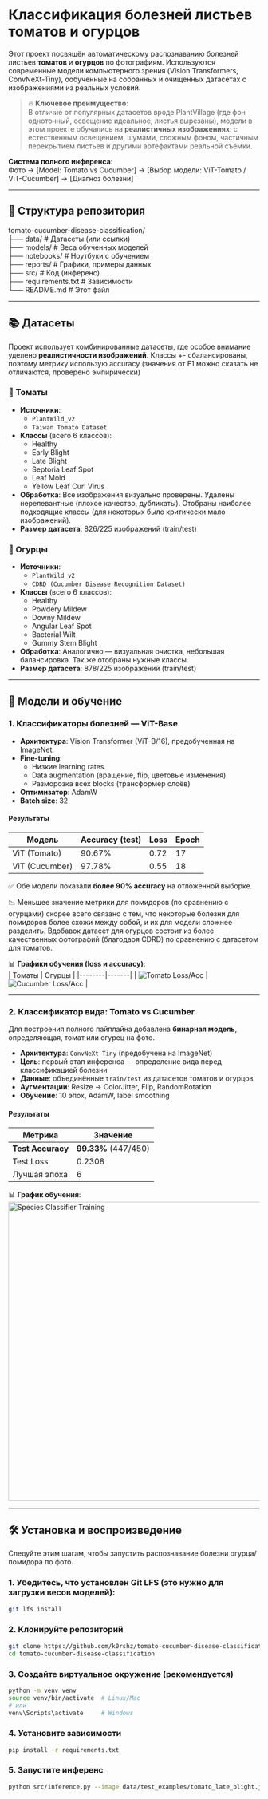 # Классификация болезней листьев томатов и огурцов    
  
Этот проект посвящён автоматическому распознаванию болезней листьев **томатов** и **огурцов** по фотографиям. Используются современные модели компьютерного зрения (Vision Transformers, ConvNeXt-Tiny), ообученные на собранных и очищенных датасетах с изображениями из реальных условий.  
  
> 🔥 **Ключевое преимущество**:  
> В отличие от популярных датасетов вроде PlantVillage (где фон однотонный, освещение идеальное, листья вырезаны), модели в этом проекте обучались на **реалистичных изображениях**: с естественным освещением, шумами, сложным фоном, частичным перекрытием листьев и другими артефактами реальной съёмки.
  
**Система полного инференса**:  
Фото → [Model: Tomato vs Cucumber] → [Выбор модели: ViT-Tomato / ViT-Cucumber] → [Диагноз болезни]  
  
---  
  
## 📁 Структура репозитория
tomato-cucumber-disease-classification/  
├── data/ # Датасеты (или ссылки)  
├── models/ # Веса обученных моделей  
├── notebooks/ # Ноутбуки с обучением  
├── reports/ # Графики, примеры данных  
├── src/ # Код (инференс)  
├── requirements.txt # Зависимости  
└── README.md # Этот файл  
  
  
---  
  
## 📚 Датасеты  
  
Проект использует комбинированные датасеты, где особое внимание уделено **реалистичности изображений**. Классы +- сбалансированы, поэтому метрику использую accuracy (значения от F1 можно сказать не отличаются, проверено эмпирически)   
  
### 🍅 Томаты  
- **Источники**:  
  - `PlantWild_v2`  
  - `Taiwan Tomato Dataset`  
- **Классы** (всего 6 классов):  
  - Healthy  
  - Early Blight  
  - Late Blight  
  - Septoria Leaf Spot  
  - Leaf Mold
  - Yellow Leaf Curl Virus
- **Обработка**: Все изображения визуально проверены. Удалены нерелевантные (плохое качество, дубликаты). Отобраны наиболее подходящие классы (для некоторых было критически мало изображений).  
- **Размер датасета**: 826/225 изображений (train/test)  
  
### 🥒 Огурцы  
- **Источники**:  
  - `PlantWild_v2`  
  - `CDRD (Cucumber Disease Recognition Dataset)`  
- **Классы** (всего 6 классов):  
  - Healthy  
  - Powdery Mildew  
  - Downy Mildew  
  - Angular Leaf Spot  
  - Bacterial Wilt  
  - Gummy Stem Blight  
- **Обработка**: Аналогично — визуальная очистка, небольшая балансировка. Так же отобраны нужные классы.  
- **Размер датасета**: 878/225 изображений (train/test)  
  
---  
  
## 🧠 Модели и обучение  
  
### 1. Классификаторы болезней — ViT-Base  
- **Архитектура**: Vision Transformer (ViT-B/16), предобученная на ImageNet.  
- **Fine-tuning**:
  - Низкие learning rates.
  - Data augmentation (вращение, flip, цветовые изменения)   
  - Разморозка всех blocks (трансформер слоёв) 
- **Оптимизатор**: AdamW  
- **Batch size**: 32   
  
#### Результаты  
  
| Модель       | Accuracy (test) | Loss  | Epoch |
|--------------|-----------------|-------|-------|  
| ViT (Tomato) | 90.67%          | 0.72  |  17   |  
| ViT (Cucumber)| 97.78%          | 0.55  |  18   |  
  
✅ Обе модели показали **более 90% accuracy** на отложенной выборке.  

📉 Меньшее значение метрики для помидоров (по сравнению с огурцами) скорее всего связано с тем, что некоторые болезни для помидоров более схожи между собой, и их для модели сложнее разделить. Вдобавок датасет для огурцов состоит из более качественных фотографий (благодаря CDRD) по сравнению с датасетом для томатов.
  
📊 **Графики обучения (loss и accuracy)**:  
| Томаты | Огурцы |
|--------|-------|
| ![Tomato Loss/Acc](reports/tomato_graphics.png) | ![Cucumber Loss/Acc](reports/cucumber_graphics.png) |

---  

### 2. Классификатор вида: Tomato vs Cucumber
Для построения полного пайплайна добавлена **бинарная модель**, определяющая, томат или огурец на фото.

- **Архитектура**: `ConvNeXt-Tiny` (предобучена на ImageNet)
- **Цель**: первый этап инференса — определение вида перед классификацией болезни
- **Данные**: объединённые `train/test` из датасетов томатов и огурцов
- **Аугментации**: Resize → ColorJitter, Flip, RandomRotation
- **Обучение**: 10 эпох, AdamW, label smoothing
  
#### Результаты  
| Метрика       | Значение |  
|---------------|---------|  
| **Test Accuracy** | **99.33%** (447/450) |  
| Test Loss        | 0.2308 |  
| Лучшая эпоха    | 6 |  
  
📊 **График обучения**:  
<img src="reports/training/species_convnext_loss_acc.png" width="600" alt="Species Classifier Training">  
  
---  

## 🛠️ Установка и воспроизведение  
  
Следуйте этим шагам, чтобы запустить распознавание болезни огурца/помидора по фото.  

### 1. Убедитесь, что установлен Git LFS (это нужно для загрузки весов моделей):
```bash
git lfs install
```
  
### 2. Клонируйте репозиторий  
```bash  
git clone https://github.com/k0rshz/tomato-cucumber-disease-classification.git  
cd tomato-cucumber-disease-classification  
```
    
### 3. Создайте виртуальное окружение (рекомендуется) 
```bash  
python -m venv venv  
source venv/bin/activate  # Linux/Mac  
# или  
venv\Scripts\activate     # Windows
```
   
### 4. Установите зависимости
```bash  
pip install -r requirements.txt  
```
   
### 5. Запустите инференс
```bash  
python src/inference.py --image data/test_examples/tomato_late_blight.jpg
```
